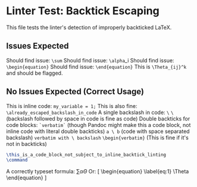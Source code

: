 # Linter Test: Backtick Escaping

This file tests the linter's detection of improperly backticked LaTeX.

## Issues Expected

Should find issue: `\sum`
Should find issue: `\alpha`_i
Should find issue: `\begin{equation}`
Should find issue: `\end{equation}`
This is `\Theta_{ij}^k` and should be flagged.

## No Issues Expected (Correct Usage)

This is inline code: `my_variable = 1;`
This is also fine: `\already_escaped_backslash_in_code`
A single backslash in code: `\`
`\ ` (backslash followed by space in code is fine as code)
Double backticks for code blocks: `` `verbatim` `` (though Pandoc might make this a code block, not inline code with literal double backticks)
`a \ b` (code with space separated backslash)
`verbatim with \ backslash`
`\begin{verbatim}` (This is fine if it's not in backticks)
```latex
\this_is_a_code_block_not_subject_to_inline_backtick_linting
\command
```

A correctly typeset formula: $\sum \alpha \Theta$
Or: \[ \begin{equation} \label{eq:1} \Theta \end{equation} \]
